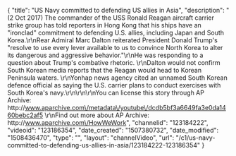 {
    "title": "US Navy committed to defending US allies in Asia",
    "description": "(2 Oct 2017) The commander of the USS Ronald Reagan aircraft carrier strike group has told reporters in Hong Kong that his ships have an \"ironclad\" commitment to defending U.S. allies, including Japan and South Korea.\r\nRear Admiral Marc Dalton reiterated President Donald Trump's \"resolve to use every lever available to us to convince North Korea to alter its dangerous and aggressive behavior.\"\r\nHe was responding to a question about Trump's combative rhetoric. \r\nDalton would not confirm South Korean media reports that the Reagan would head to Korean Peninsula waters. \r\nYonhap news agency cited an unnamed South Korean defence official as saying the U.S. carrier plans to conduct exercises with South Korea's navy.\r\n\r\n\r\nYou can license this story through AP Archive: http:\/\/www.aparchive.com\/metadata\/youtube\/dcdb5bf3a6649fa3e0da1460bebc2af5 \r\nFind out more about AP Archive: http:\/\/www.aparchive.com\/HowWeWork",
    "channelid": "123184222",
    "videoid": "123186354",
    "date_created": "1507380732",
    "date_modified": "1508436470",
    "type": "",
    "layout": "channelVideo",
    "url": "\/c1\/us-navy-committed-to-defending-us-allies-in-asia\/123184222-123186354"
}